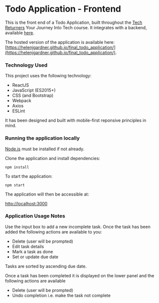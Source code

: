 # Todo Application - Frontend

This is the front end of a Todo Application, built throughout the [Tech Returners](https://techreturners.com) Your Journey Into Tech course. It integrates with a backend, available [here](https://github.com/helenjgardner/final_todo_application_backend).

The hosted version of the application is available here: [https://helenjgardner.github.io/final_todo_application/](https://helenjgardner.github.io/final_todo_application/).

### Technology Used

This project uses the following technology:

- ReactJS
- JavaScript (ES2015+)
- CSS (and Bootstrap)
- Webpack
- Axios
- ESLint

It has been designed and built with mobile-first reponsive principles in mind.


### Running the application locally

[Node.js](https://nodejs.org/en/) must be installed if not already.

Clone the application and install dependencies:

    npm install

To start the application:

    npm start

The application will then be accessible at:

[http://localhost:3000](http://localhost:3000)

### Application Usage Notes

Use the input box to add a new incomplete task. Once the task has been added the following actions are available to you:

- Delete (user will be prompted)
- Edit task details
- Mark a task as done
- Set or update due date

Tasks are sorted by ascending due date.

Once a task has been completed it is displayed on the lower panel and the following actions are available
- Delete (user will be prompted)
- Undo completion i.e. make the task not complete